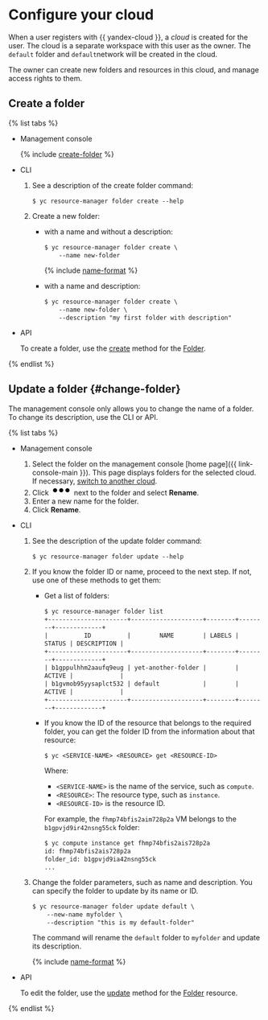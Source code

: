 # Configure your cloud

When a user registers with {{ yandex-cloud }}, a _cloud_ is created for the user. The cloud is a separate workspace with this user as the owner. The `default` folder and `default`network will be created in the cloud.

The owner can create new folders and resources in this cloud, and manage access rights to them.

## Create a folder

{% list tabs %}

- Management console

   {% include [create-folder](../../_includes/create-folder.md) %}

- CLI

   1. See a description of the create folder command:

      ```
      $ yc resource-manager folder create --help
      ```

   2. Create a new folder:

      * with a name and without a description:
         ```
         $ yc resource-manager folder create \
             --name new-folder
         ```

         {% include [name-format](../../_includes/name-format.md) %}

      * with a name and description:

         ```
         $ yc resource-manager folder create \
             --name new-folder \
             --description "my first folder with description"
         ```

- API

   To create a folder, use the [create](../../resource-manager/api-ref/Folder/create.md) method for the [Folder](../../resource-manager/api-ref/Folder/index.md).

{% endlist %}

## Update a folder {#change-folder}

The management console only allows you to change the name of a folder. To change its description, use the CLI or API.

{% list tabs %}

- Management console

   1. Select the folder on the management console [home page]({{ link-console-main }}). This page displays folders for the selected cloud. If necessary, [switch to another cloud](../../resource-manager/operations/cloud/switch-cloud.md).
   2. Click ![image](../../_assets/options.svg) next to the folder and select **Rename**.
   3. Enter a new name for the folder.
   4. Click **Rename**.

- CLI

   1. See the description of the update folder command:

      ```
      $ yc resource-manager folder update --help
      ```
   2. If you know the folder ID or name, proceed to the next step. If not, use one of these methods to get them:

      * Get a list of folders:

         ```
         $ yc resource-manager folder list
         +----------------------+--------------------+--------+--------+-------------+
         |          ID          |        NAME        | LABELS | STATUS | DESCRIPTION |
         +----------------------+--------------------+--------+--------+-------------+
         | b1gppulhhm2aaufq9eug | yet-another-folder |        | ACTIVE |             |
         | b1gvmob95yysaplct532 | default            |        | ACTIVE |             |
         +----------------------+--------------------+--------+--------+-------------+
         ```

      * If you know the ID of the resource that belongs to the required folder, you can get the folder ID from the information about that resource:

         ```
         $ yc <SERVICE-NAME> <RESOURCE> get <RESOURCE-ID>
         ```

         Where:
         * `<SERVICE-NAME>` is the name of the service, such as `compute`.
         * `<RESOURCE>`: The resource type, such as `instance`.
         * `<RESOURCE-ID>` is the resource ID.

         For example, the `fhmp74bfis2aim728p2a` VM belongs to the `b1gpvjd9ir42nsng55ck` folder:

         ```
         $ yc compute instance get fhmp74bfis2ais728p2a
         id: fhmp74bfis2ais728p2a
         folder_id: b1gpvjd9ia42nsng55ck
         ...
         ```
   3. Change the folder parameters, such as name and description. You can specify the folder to update by its name or ID.

      ```
      $ yc resource-manager folder update default \
          --new-name myfolder \
          --description "this is my default-folder"
      ```

      The command will rename the `default` folder to `myfolder` and update its description.

      {% include [name-format](../../_includes/name-format.md) %}



- API

   To edit the folder, use the [update](../../resource-manager/api-ref/Folder/update.md) method for the [Folder](../../resource-manager/api-ref/Folder/index.md) resource.

{% endlist %}